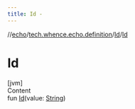 ```yaml
---
title: Id -
---
```

//[echo](../../index.md)/[tech.whence.echo.definition](../index.md)/[Id](index.md)/[Id](-id.md)



# Id  
[jvm]  
Content  
fun [Id](-id.md)(value: [String](https://kotlinlang.org/api/latest/jvm/stdlib/kotlin/-string/index.html))  



